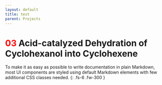 ```yaml
---
layout: default
title: test
parent: Projects
---
```



# <span style="color:#ff0000">03</span> Acid-catalyzed Dehydration of Cyclohexanol into Cyclohexene

To make it as easy as possible to write documentation in plain Markdown, most UI components are styled using default Markdown elements with few additional CSS classes needed.
{: .fs-6 .fw-300 }
